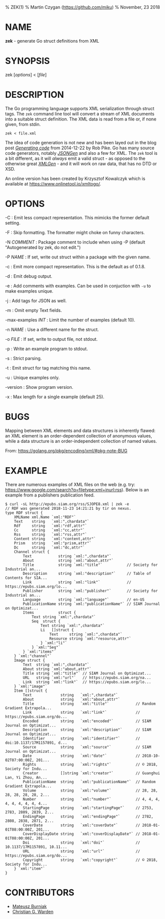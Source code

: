 % ZEK(1)
% Martin Czygan (https://github.com/miku)
% November, 23 2018

# NAME

**zek** - generate Go struct definitions from XML

# SYNOPSIS

zek [*options*] < [*file*]

# DESCRIPTION

The Go programming language supports XML serialization through struct tags. The
`zek` command line tool will convert a stream of XML documents into a suitable
struct definition. The XML data is read from a file or, if none given, from
stdin.

    zek < file.xml

The idea of code generation is not new and has been layed out in the blog post
[*Generating code*](https://blog.golang.org/generate) from 2014-12-22 by Rob
Pike. Go has many source code generators, notably
[*JSONGen*](https://github.com/bemasher/JSONGen) and also a few for XML. The
`zek` tool is a bit different, as it will *always* emit a valid struct - as
opposed to the otherwise great
[*XMLGen*](https://github.com/dutchcoders/XMLGen) - and it will work on raw
data, that has no DTD or XSD.

An online version has been created by Krzysztof Kowalczyk which is available
at https://www.onlinetool.io/xmltogo/.

# OPTIONS

-C
:  Emit less compact representation. This mimicks the former default setting.

-F
:  Skip formatting. The formatter might choke on funny characters.

-N *COMMENT*
:  Package comment to include when using -P (default "Autogenerated by zek, do not edit.")

-P *NAME*
:  If set, write out struct within a package with the given name.

-c
:  Emit more compact representation. This is the default as of 0.1.8.

-d
:  Emit debug output.

-e
:  Add comments with examples. Can be used in conjuction with `-u` to make examples unique.

-j
:  Add tags for JSON as well.

-m
:  Omit empty Text fields.

-max-examples *INT*
:  Limit the number of examples (default 10).

-n *NAME*
:  Use a different name for the struct.

-o *FILE*
:  If set, write to output file, not stdout.

-p
:  Write an example program to stdout.

-s
:  Strict parsing.

-t
:  Emit struct for tag matching this name.

-u
:  Unique examples only.

-version
:  Show program version.

-x
:  Max length for a single example (default 25).

# BUGS

Mapping between XML elements and data structures is inherently flawed: an XML
element is an order-dependent collection of anonymous values, while a data
structure is an order-independent collection of named values.

From: https://golang.org/pkg/encoding/xml/#pkg-note-BUG

# EXAMPLE

There are numerous examples of XML files on the web (e.g. try:
https://www.google.com/search?q=filetype:xml+inurl:rss). Below is an example
from a publishers publication feed.

	$ curl -sL http://epubs.siam.org/rss/SJOPE8.xml | zek -e
	// RDF was generated 2018-11-23 14:21:21 by tir on nexus.
	type RDF struct {
		XMLName xml.Name `xml:"RDF"`
		Text    string   `xml:",chardata"`
		Rdf     string   `xml:"rdf,attr"`
		Cc      string   `xml:"cc,attr"`
		Rss     string   `xml:"rss,attr"`
		Content string   `xml:"content,attr"`
		Prism   string   `xml:"prism,attr"`
		Dc      string   `xml:"dc,attr"`
		Channel struct {
			Text            string `xml:",chardata"`
			About           string `xml:"about,attr"`
			Title           string `xml:"title"`           // Society for Industrial an...
			Description     string `xml:"description"`     // Table of Contents for SIA...
			Link            string `xml:"link"`            // https://epubs.siam.org/lo...
			Publisher       string `xml:"publisher"`       // Society for Industrial an...
			Language        string `xml:"language"`        // en-US
			PublicationName string `xml:"publicationName"` // SIAM Journal on Optimizat...
			Items           struct {
				Text string `xml:",chardata"`
				Seq  struct {
					Text string `xml:",chardata"`
					Li   []struct {
						Text     string `xml:",chardata"`
						Resource string `xml:"resource,attr"`
					} `xml:"li"`
				} `xml:"Seq"`
			} `xml:"items"`
		} `xml:"channel"`
		Image struct {
			Text  string `xml:",chardata"`
			About string `xml:"about,attr"`
			Title string `xml:"title"` // SIAM Journal on Optimizat...
			URL   string `xml:"url"`   // https://epubs.siam.org/na...
			Link  string `xml:"link"`  // https://epubs.siam.org/lo...
		} `xml:"image"`
		Item []struct {
			Text             string   `xml:",chardata"`
			About            string   `xml:"about,attr"`
			Title            string   `xml:"title"`            // Random Gradient Extrapola...
			Link             string   `xml:"link"`             // https://epubs.siam.org/do...
			Encoded          string   `xml:"encoded"`          // SIAM Journal on Optimizat...
			Description      string   `xml:"description"`      // SIAM Journal on Optimizat...
			Identifier       string   `xml:"identifier"`       // doi:10.1137/17M1157891, d...
			Source           string   `xml:"source"`           // SIAM Journal on Optimizat...
			Date             string   `xml:"date"`             // 2018-10-02T07:00:00Z, 201...
			Rights           string   `xml:"rights"`           // © 2018, Society for Indu...
			Creator          []string `xml:"creator"`          // Guanghui Lan, Yi Zhou, An...
			PublicationName  string   `xml:"publicationName"`  // Random Gradient Extrapola...
			Volume           string   `xml:"volume"`           // 28, 28, 28, 28, 28, 28, 2...
			Number           string   `xml:"number"`           // 4, 4, 4, 4, 4, 4, 4, 4, 4...
			StartingPage     string   `xml:"startingPage"`     // 2753, 2783, 2809, 2839, 2...
			EndingPage       string   `xml:"endingPage"`       // 2782, 2808, 2838, 2871, 2...
			CoverDate        string   `xml:"coverDate"`        // 2018-01-01T08:00:00Z, 201...
			CoverDisplayDate string   `xml:"coverDisplayDate"` // 2018-01-01T08:00:00Z, 201...
			Doi              string   `xml:"doi"`              // 10.1137/17M1157891, 10.11...
			URL              string   `xml:"url"`              // https://epubs.siam.org/do...
			Copyright        string   `xml:"copyright"`        // © 2018, Society for Indu...
		} `xml:"item"`
	}

# CONTRIBUTORS

* [Mateusz Burniak](https://github.com/matbur)
* [Christian G. Warden](https://github.com/cwarden)
